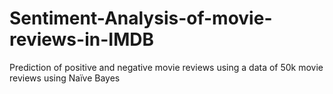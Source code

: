# Sentiment-Analysis-of-movie-reviews-in-IMDB
Prediction of positive and negative movie reviews using a data of 50k movie reviews using Naïve Bayes
